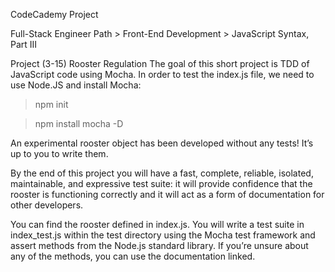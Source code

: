 CodeCademy Project

Full-Stack Engineer Path > Front-End Development > JavaScript Syntax, Part III

Project (3-15) Rooster Regulation
The goal of this short project is TDD of JavaScript code using Mocha.
In order to test the index.js file, we need to use Node.JS and install Mocha:
> npm init

> npm install mocha -D

An experimental rooster object has been developed without any tests! It’s up to you to write them.

By the end of this project you will have a fast, complete, reliable, isolated, maintainable, and expressive test suite: it will provide confidence that the rooster is functioning correctly and it will act as a form of documentation for other developers.

You can find the rooster defined in index.js. You will write a test suite in index_test.js within the test directory using the Mocha test framework and assert methods from the Node.js standard library. If you’re unsure about any of the methods, you can use the documentation linked.
